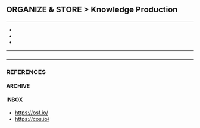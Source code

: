 ## ORGANIZE & STORE > Knowledge Production

<hr/>

- []()
- []()
- []()

<hr/>

###

###

<hr/>

### REFERENCES

#### ARCHIVE

#### INBOX

- <https://osf.io/>
- <https://cos.io/>
